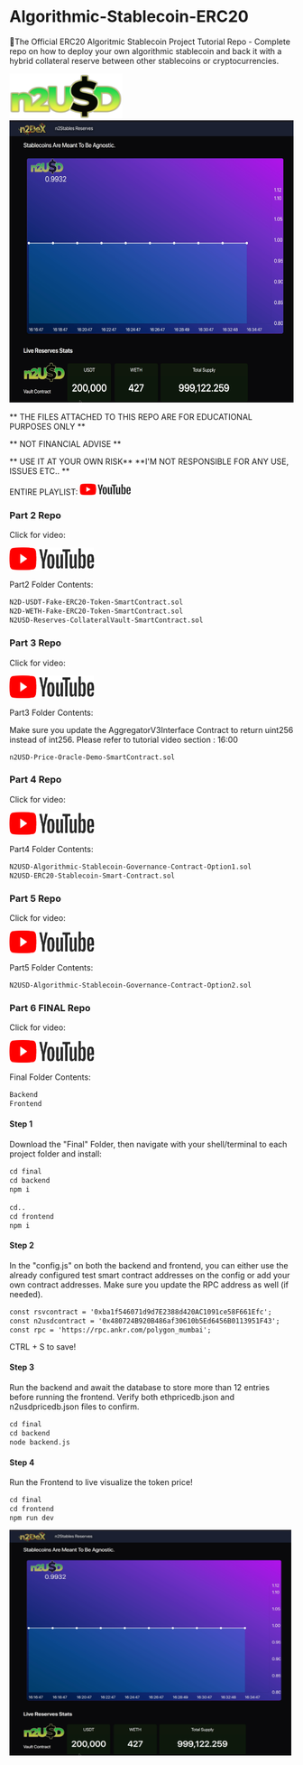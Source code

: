 # Algorithmic-Stablecoin-ERC20
🤑The Official ERC20 Algoritmic Stablecoin Project Tutorial Repo - Complete repo on how to deploy your own algorithmic stablecoin and back it with a hybrid collateral reserve between other stablecoins or cryptocurrencies.

<img src="https://raw.githubusercontent.com/net2devcrypto/misc/main/n2usd-logo.png" width="200" height="80">

<img src="https://raw.githubusercontent.com/net2devcrypto/misc/main/stablechart.png" width="600" height="500">

** THE FILES ATTACHED TO THIS REPO ARE FOR EDUCATIONAL PURPOSES ONLY **

** NOT FINANCIAL ADVISE **

** USE IT AT YOUR OWN RISK** **I'M NOT RESPONSIBLE FOR ANY USE, ISSUES ETC.. **

ENTIRE PLAYLIST:
<a href="https://youtube.com/playlist?list=PLLkrq2VBYc1ZAES681GtUnZhn_OgMNSTq" target="_blank"><img src="https://github.com/net2devcrypto/misc/blob/main/ytlogo2.png" width="90" height="20"></a>


<h3>Part 2 Repo</h3>

Click for video:

<a href="https://youtu.be/QM4bXGd0CcA" target="_blank"><img src="https://github.com/net2devcrypto/misc/blob/main/ytlogo2.png" width="150" height="40"></a>

Part2 Folder Contents:

```shell
N2D-USDT-Fake-ERC20-Token-SmartContract.sol
N2D-WETH-Fake-ERC20-Token-SmartContract.sol
N2USD-Reserves-CollateralVault-SmartContract.sol
```

<h3>Part 3 Repo</h3>

Click for video:

<a href="https://youtu.be/wwWiUiuhc2A" target="_blank"><img src="https://github.com/net2devcrypto/misc/blob/main/ytlogo2.png" width="150" height="40"></a>

Part3 Folder Contents:

Make sure you update the AggregatorV3Interface Contract to return uint256 instead of int256. Please refer to tutorial video section : 16:00

```shell
n2USD-Price-Oracle-Demo-SmartContract.sol
```

<h3>Part 4 Repo</h3>

Click for video:

<a href="https://youtu.be/vVLyiamdvII" target="_blank"><img src="https://github.com/net2devcrypto/misc/blob/main/ytlogo2.png" width="150" height="40"></a>

Part4 Folder Contents:

```shell
N2USD-Algorithmic-Stablecoin-Governance-Contract-Option1.sol
N2USD-ERC20-Stablecoin-Smart-Contract.sol
```

<h3>Part 5 Repo</h3>

Click for video:

<a href="https://www.youtube.com/watch?v=r3QScnCGtgM" target="_blank"><img src="https://github.com/net2devcrypto/misc/blob/main/ytlogo2.png" width="150" height="40"></a>

Part5 Folder Contents:

```shell
N2USD-Algorithmic-Stablecoin-Governance-Contract-Option2.sol
```

<h3>Part 6 FINAL Repo</h3>

Click for video:

<a href="" target="_blank"><img src="https://github.com/net2devcrypto/misc/blob/main/ytlogo2.png" width="150" height="40"></a>

Final Folder Contents:

```shell
Backend
Frontend
```

<h4>Step 1</h4>

Download the "Final" Folder, then navigate with your shell/terminal to each project folder and install:

```shell
cd final
cd backend
npm i

cd..
cd frontend
npm i
```


<h4>Step 2</h4>

In the "config.js" on both the backend and frontend, you can either use the already configured test smart contract addresses on the config or add your own contract addresses. Make sure you update the RPC address as well (if needed).

```shell
const rsvcontract = '0xba1f546071d9d7E2388d420AC1091ce58F661Efc';
const n2usdcontract = '0x480724B920B486af30610b5Ed6456B0113951F43';
const rpc = 'https://rpc.ankr.com/polygon_mumbai';
```

CTRL + S to save!

<h4>Step 3</h4>

Run the backend and await the database to store more than 12 entries before running the frontend. Verify both ethpricedb.json and n2usdpricedb.json files to confirm. 

```shell
cd final
cd backend
node backend.js
```


<h4>Step 4</h4>

Run the Frontend to live visualize the token price!

```shell
cd final
cd frontend
npm run dev
```

<img src="https://raw.githubusercontent.com/net2devcrypto/misc/main/stablechart.png" width="500" height="400">
